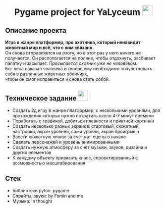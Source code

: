 <h1 align="center">Pygame project for YaLyceum
<img src="https://media.giphy.com/media/8lQyyys3SGBoUUxrUp/giphy.gif" height="32"/></h1>
<h2>Описание проекта</h2>
<p><b>Игра в жанре платформер, про охотника, который ненавидит животный мир и всё, что с ним связано.</b><br>
Он снова отправляется на охоту, но в этот раз у него ничего не получается. Он располагается на поляне, чтобы отдохнуть, разбивает палатку и засыпает.
<i>Просыпается охотник уже не человеком.</i><br> Бог леса наказал человека и теперь ему необходимо почувствовать себя в различных животных обличиях,<br> чтобы он смог исправиться и снова стать собой.<p>
<h2>Техническое задание <img src="https://media.giphy.com/media/v1.Y2lkPTc5MGI3NjExMW5oaTJkbm1xdTg3N2FqbGt0aXE1ZGhjOGJ2eDU1dTdobjI1aXJmbCZlcD12MV9pbnRlcm5hbF9naWZfYnlfaWQmY3Q9Zw/9Y5BbDSkSTiY8/giphy.gif" height="32"/></h2>
<ul>
 <li>Создать 2д игру в жанре платформер, с несколькими уровнями, для прохождения которых нужно потратить около 4-7 минут времени</li>
 <li>Поработать с графикой, добиться плавности и приятной картинки</li>
 <li>Создать несколько разных экранов: стартовый, сюжетный, настройки, экран уровней, сами уровни, экран проигрыша</li>
 <li>Ввести сюжетную линию за счёт кат-сцены в начале</li>
 <li>Сделать персонажей и уровень анимированными</li>
 <li>Создать нужную атмосферу за счёт музыки, звуков, дизайна и других элементов</li>
 <li>К каждому объекту привязать класс, спроектированный с возможностью масштабирования</li>
</ul>
<h2>Стек</h2>
<ul>
 <li>Библиотеки pyton: pygame</li>
 <li>Спрайты, звуки: by Fomin and me</li>
 <li>Музыка: in thought</li>
</ul>
